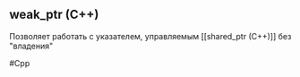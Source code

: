 ## weak_ptr (C++)
Позволяет работать с указателем, управляемым [[shared_ptr (C++)]] без "владения"

#Cpp 